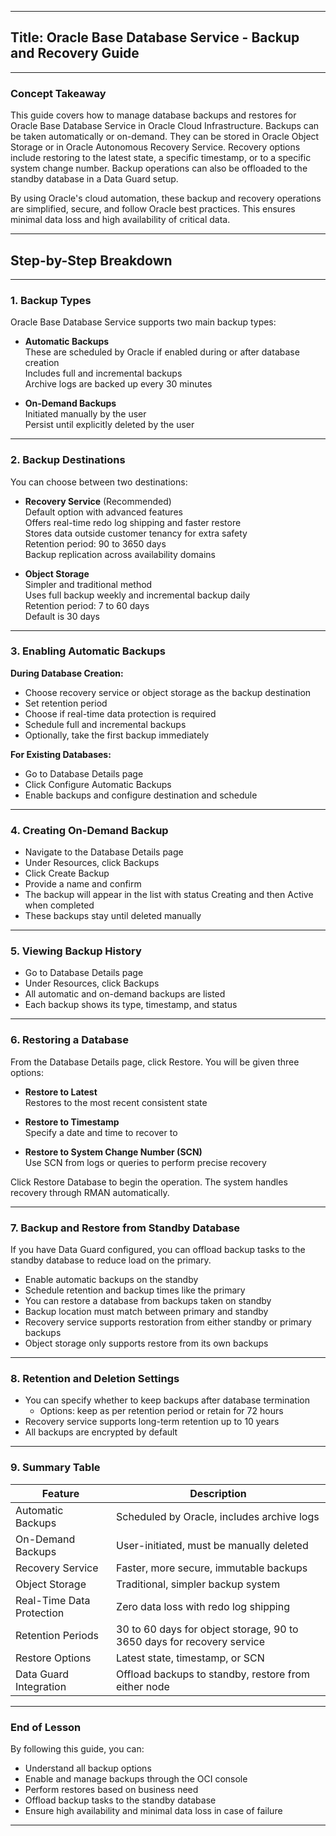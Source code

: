 
---

## **Title: Oracle Base Database Service - Backup and Recovery Guide**

---

### **Concept Takeaway**

This guide covers how to manage database backups and restores for Oracle Base Database Service in Oracle Cloud Infrastructure. Backups can be taken automatically or on-demand. They can be stored in Oracle Object Storage or in Oracle Autonomous Recovery Service. Recovery options include restoring to the latest state, a specific timestamp, or to a specific system change number. Backup operations can also be offloaded to the standby database in a Data Guard setup.

By using Oracle's cloud automation, these backup and recovery operations are simplified, secure, and follow Oracle best practices. This ensures minimal data loss and high availability of critical data.

---

## **Step-by-Step Breakdown**

---

### **1. Backup Types**

Oracle Base Database Service supports two main backup types:

- **Automatic Backups**  
  These are scheduled by Oracle if enabled during or after database creation  
  Includes full and incremental backups  
  Archive logs are backed up every 30 minutes  

- **On-Demand Backups**  
  Initiated manually by the user  
  Persist until explicitly deleted by the user  

---

### **2. Backup Destinations**

You can choose between two destinations:

- **Recovery Service** (Recommended)  
  Default option with advanced features  
  Offers real-time redo log shipping and faster restore  
  Stores data outside customer tenancy for extra safety  
  Retention period: 90 to 3650 days  
  Backup replication across availability domains  

- **Object Storage**  
  Simpler and traditional method  
  Uses full backup weekly and incremental backup daily  
  Retention period: 7 to 60 days  
  Default is 30 days  

---

### **3. Enabling Automatic Backups**

**During Database Creation:**

- Choose recovery service or object storage as the backup destination  
- Set retention period  
- Choose if real-time data protection is required  
- Schedule full and incremental backups  
- Optionally, take the first backup immediately  

**For Existing Databases:**

- Go to Database Details page  
- Click Configure Automatic Backups  
- Enable backups and configure destination and schedule  

---

### **4. Creating On-Demand Backup**

- Navigate to the Database Details page  
- Under Resources, click Backups  
- Click Create Backup  
- Provide a name and confirm  
- The backup will appear in the list with status Creating and then Active when completed  
- These backups stay until deleted manually  

---

### **5. Viewing Backup History**

- Go to Database Details page  
- Under Resources, click Backups  
- All automatic and on-demand backups are listed  
- Each backup shows its type, timestamp, and status  

---

### **6. Restoring a Database**

From the Database Details page, click Restore. You will be given three options:

- **Restore to Latest**  
  Restores to the most recent consistent state  

- **Restore to Timestamp**  
  Specify a date and time to recover to  

- **Restore to System Change Number (SCN)**  
  Use SCN from logs or queries to perform precise recovery  

Click Restore Database to begin the operation. The system handles recovery through RMAN automatically.

---

### **7. Backup and Restore from Standby Database**

If you have Data Guard configured, you can offload backup tasks to the standby database to reduce load on the primary.

- Enable automatic backups on the standby  
- Schedule retention and backup times like the primary  
- You can restore a database from backups taken on standby  
- Backup location must match between primary and standby  
- Recovery service supports restoration from either standby or primary backups  
- Object storage only supports restore from its own backups  

---

### **8. Retention and Deletion Settings**

- You can specify whether to keep backups after database termination  
  - Options: keep as per retention period or retain for 72 hours  
- Recovery service supports long-term retention up to 10 years  
- All backups are encrypted by default  

---

### **9. Summary Table**

| Feature | Description |
|--------|-------------|
| Automatic Backups | Scheduled by Oracle, includes archive logs |
| On-Demand Backups | User-initiated, must be manually deleted |
| Recovery Service | Faster, more secure, immutable backups |
| Object Storage | Traditional, simpler backup system |
| Real-Time Data Protection | Zero data loss with redo log shipping |
| Retention Periods | 30 to 60 days for object storage, 90 to 3650 days for recovery service |
| Restore Options | Latest state, timestamp, or SCN |
| Data Guard Integration | Offload backups to standby, restore from either node |

---

### **End of Lesson**

By following this guide, you can:

- Understand all backup options  
- Enable and manage backups through the OCI console  
- Perform restores based on business need  
- Offload backup tasks to the standby database  
- Ensure high availability and minimal data loss in case of failure

---

